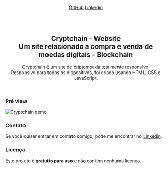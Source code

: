 <div align="center">
  
[GitHub](https://github.com/Italo-Afr?tab=repositories)
[Linkedin](https://www.linkedin.com/in/italoafr/)

  <br />
  <br />

  <h2 align="center">Cryptchain - Website <br/> Um site relacionado a compra e venda de moedas digitais - Blockchain </h2>

  Cryptchain é um site de criptomoeda totalmente responsivo, <br />Responsivo para todos os dispositivos, foi criado usando HTML, CSS e JavaScript.

</div>

<br />

### Pré view 

![Cryptchain demo]()


### Contato

Se você quiser entrar em contato comigo, pode me encontrar no [Linkedin](https://www.linkedin.com/in/italoafr/).

### Licença

Este projeto é **gratuito para uso** e não contém nenhuma licença.
